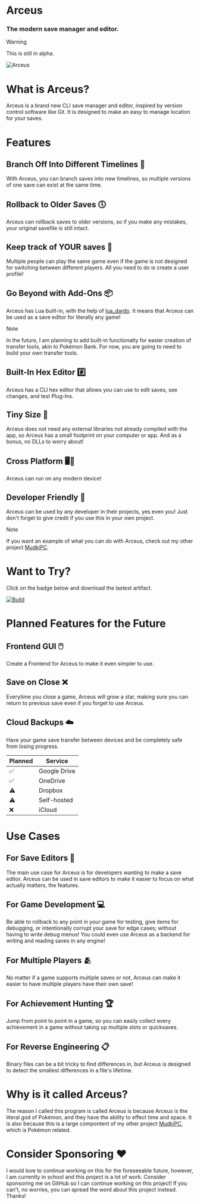 # Arceus

### The modern save manager and editor.

> [!WARNING]
> This is still in alpha.

![Arceus](https://archives.bulbagarden.net/media/upload/thumb/9/9e/0493Arceus.png/900px-0493Arceus.png)

# What is Arceus?

Arceus is a brand new CLI save manager and editor, inspired by version control software like Git. It is designed to make an easy to manage location for your saves.

# Features

## Branch Off Into Different Timelines 🌌

With Arceus, you can branch saves into new timelines, so multiple versions of one save can exist at the same time.

## Rollback to Older Saves 🕔

Arceus can rollback saves to older versions, so if you make any mistakes, your original savefile is still intact.

## Keep track of YOUR saves 👥

Multiple people can play the same game even if the game is not designed for switching between different players. All you need to do is create a user profile!

## Go Beyond with Add-Ons 📦

Arceus has Lua built-in, with the help of [lua_dardo](https://pub.dev/packages/lua_dardo). It means that Arceus can be used as a save editor for literally any game!

> [!NOTE]
> In the future, I am planning to add built-in functionalty for easier creation of transfer tools, akin to Pokémon Bank. For now, you are going to need to build your own transfer tools.

## Built-In Hex Editor #️⃣
Arceus has a CLI hex editor that allows you can use to edit saves, see changes, and test Plug-Ins.

## Tiny Size 📁

Arceus does not need any external libraries not already compiled with the app, so Arceus has a small footprint on your computer or app. And as a bonus, no DLLs to worry about!

## Cross Platform 🖥️📱

Arceus can run on any modern device!

## Developer Friendly 🤝

Arceus can be used by any developer in their projects, yes even you! Just don't forget to give credit if you use this in your own project.
> [!NOTE]
> If you want an example of what you can do with Arceus, check out my other project [MudkiPC](https://github.com/Pokemon-Manager/MudkiPC).

# Want to Try?
Click on the badge below and download the lastest artifact.

[![Build](https://github.com/DrRetro2033/Arceus/actions/workflows/build.yml/badge.svg)](https://github.com/DrRetro2033/Arceus/actions/workflows/build.yml)

# Planned Features for the Future

## Frontend GUI 🖱️
Create a Frontend for Arceus to make it even simpler to use.

## Save on Close ❌
Everytime you close a game, Arceus will grow a star, making sure you can return to previous save even if you forget to use Arceus.

## Cloud Backups ☁️
Have your game save transfer between devices and be completely safe from losing progress. 

|Planned | Service |
| --- | --- |
| ✅ | Google Drive |
| ✅ | OneDrive |
| ⚠️ | Dropbox |
| ⚠️ | Self-hosted |
| ❌ | iCloud |

# Use Cases

## For Save Editors 📝

The main use case for Arceus is for developers wanting to make a save editor. Arceus can be used in save editors to make it easier to focus on what actually matters, the features.

## For Game Development 💻

Be able to rollback to any point in your game for testing, give items for debugging, or intentionally corrupt your save for edge cases; without having to write debug menus! You could even use Arceus as a backend for writing and reading saves in any engine!

## For Multiple Players 🫂

No matter if a game supports multiple saves or not, Arceus can make it easier to have multiple players have their own save!

## For Achievement Hunting 🏆

Jump from point to point in a game, so you can easily collect every achievement in a game without taking up multiple slots or quicksaves.

## For Reverse Engineering 📋

Binary files can be a bit tricky to find differences in, but Arceus is designed to detect the smallest differences in a file's lifetime.

# Why is it called Arceus?

The reason I called this program is called Arceus is because Arceus is the literal god of Pokémon, and they have the ability to effect time and space. It is also because this is a large compontent of my other project [MudkiPC](https://github.com/Pokemon-Manager/MudkiPC), which is Pokémon related.

# Consider Sponsoring ❤️

I would love to continue working on this for the foreseeable future, however, I am currently in school and this project is a lot of work. Consider sponsoring me on GitHub so I can continue working on this project! If you can't, no worries, you can spread the word about this project instead. Thanks!
